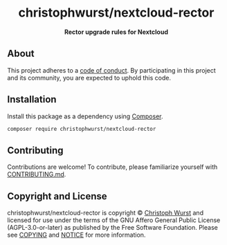 <h1 align="center">christophwurst/nextcloud-rector</h1>

<p align="center">
    <strong>Rector upgrade rules for Nextcloud</strong>
</p>

<!--
TODO: Make sure the following URLs are correct and working for your project.
      Then, remove these comments to display the badges, giving users a quick
      overview of your package.

<p align="center">
    <a href="https://github.com/@ChristophWurst/nextcloud-rector"><img src="https://img.shields.io/badge/source-christophwurst/nextcloud--rector-blue.svg?style=flat-square" alt="Source Code"></a>
    <a href="https://packagist.org/packages/christophwurst/nextcloud-rector"><img src="https://img.shields.io/packagist/v/christophwurst/nextcloud-rector.svg?style=flat-square&label=release" alt="Download Package"></a>
    <a href="https://php.net"><img src="https://img.shields.io/packagist/php-v/christophwurst/nextcloud-rector.svg?style=flat-square&colorB=%238892BF" alt="PHP Programming Language"></a>
    <a href="https://github.com/@ChristophWurst/nextcloud-rector/blob/main/LICENSE"><img src="https://img.shields.io/packagist/l/christophwurst/nextcloud-rector.svg?style=flat-square&colorB=darkcyan" alt="Read License"></a>
    <a href="https://github.com/@ChristophWurst/nextcloud-rector/actions/workflows/continuous-integration.yml"><img src="https://img.shields.io/github/actions/workflow/status/@ChristophWurst/nextcloud-rector/continuous-integration.yml?branch=main&style=flat-square&logo=github" alt="Build Status"></a>
    <a href="https://codecov.io/gh/@ChristophWurst/nextcloud-rector"><img src="https://img.shields.io/codecov/c/gh/@ChristophWurst/nextcloud-rector?label=codecov&logo=codecov&style=flat-square" alt="Codecov Code Coverage"></a>
    <a href="https://shepherd.dev/github/@ChristophWurst/nextcloud-rector"><img src="https://img.shields.io/endpoint?style=flat-square&url=https%3A%2F%2Fshepherd.dev%2Fgithub%2F%40ChristophWurst%2Fnextcloud-rector%2Fcoverage" alt="Psalm Type Coverage"></a>
</p>
-->


## About

<!--
TODO: Use this space to provide more details about your package. Try to be
      concise. This is the introduction to your package. Let others know what
      your package does and how it can help them build applications.
-->


This project adheres to a [code of conduct](CODE_OF_CONDUCT.md).
By participating in this project and its community, you are expected to
uphold this code.


## Installation

Install this package as a dependency using [Composer](https://getcomposer.org).

``` bash
composer require christophwurst/nextcloud-rector
```

<!--
## Usage

Provide a brief description or short example of how to use this library.
If you need to provide more detailed examples, use the `docs/` directory
and provide a link here to the documentation.

``` php
use ChristophWurst\Nextcloud\Rector\Example;

$example = new Example();
echo $example->greet('fellow human');
```
-->


## Contributing

Contributions are welcome! To contribute, please familiarize yourself with
[CONTRIBUTING.md](CONTRIBUTING.md).







## Copyright and License

christophwurst/nextcloud-rector is copyright © [Christoph Wurst](https://wuc.me)
and licensed for use under the terms of the
GNU Affero General Public License (AGPL-3.0-or-later) as published by the Free
Software Foundation. Please see [COPYING](COPYING) and [NOTICE](NOTICE) for more
information.


